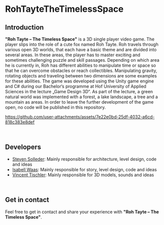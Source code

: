 # RohTayteTheTimelessSpace 

## Introduction
**"Roh Tayte – The Timeless Space"** is a 3D single player video game. The player slips into the role of a cute fox named Roh Tayte. Roh travels through various open 3D worlds, that each have a basic theme and are divided into several areas. In these areas, the player has to master exciting and sometimes challenging puzzle and skill passages. Depending on which area he is currently in, Roh has different abilities to manipulate time or space so that he can overcome obstacles or reach collectibles. Manipulating gravity, rotating objects and traveling between two dimensions are some examples for these abilities. 
The game was developed using the Unity game engine and C# during our Bachelor‘s programme at Hof University of Applied Sciences in the lecture „Game Design 3D“. As part of the lecture, a green natural world was implemented with a forest, a lake landscape, a tree and a mountain as areas. In order to leave the further development of the game open, no code will be published in this repository.
<br>

https://github.com/user-attachments/assets/7e22e0bd-25df-4032-a6cd-818c383e8def

<br>

## Developers
- [Steven Solleder](https://github.com/stevensolleder): Mainly responsible for architecture, level design, code and ideas 
- [Isabell Waas](https://github.com/isabellwaas): Mainly responsible for story, level design, code and ideas
- [Vincent Tischler](https://github.com/Schnowflake): Mainly responsible for 3D models, sounds and ideas
<br>

## Get in contact
Feel free to get in contact and share your experience with **"Roh Tayte – The Timeless Space"**.
